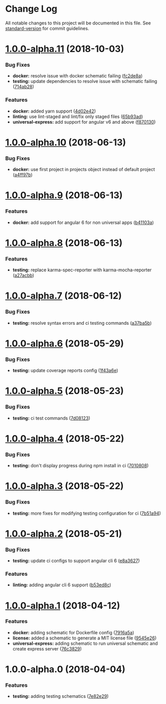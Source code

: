 # Change Log

All notable changes to this project will be documented in this file. See [standard-version](https://github.com/conventional-changelog/standard-version) for commit guidelines.

<a name="1.0.0-alpha.11"></a>
# [1.0.0-alpha.11](https://github.com/thisissoon/schematics/compare/v1.0.0-alpha.10...v1.0.0-alpha.11) (2018-10-03)


### Bug Fixes

* **docker:** resolve issue with docker schematic failing ([fc2de8a](https://github.com/thisissoon/schematics/commit/fc2de8a))
* **testing:** update dependencies to resolve issue with schematic failing ([714ab28](https://github.com/thisissoon/schematics/commit/714ab28))


### Features

* **docker:** added yarn support ([4d02e42](https://github.com/thisissoon/schematics/commit/4d02e42))
* **linting:** use lint-staged and lint/fix only staged files ([65b93ad](https://github.com/thisissoon/schematics/commit/65b93ad))
* **universal-express:** add support for angular v6 and above ([f870130](https://github.com/thisissoon/schematics/commit/f870130))



<a name="1.0.0-alpha.10"></a>
# [1.0.0-alpha.10](https://github.com/thisissoon/schematics/compare/v1.0.0-alpha.9...v1.0.0-alpha.10) (2018-06-13)


### Bug Fixes

* **docker:** use first project in projects object instead of default project ([a4ff97b](https://github.com/thisissoon/schematics/commit/a4ff97b))



<a name="1.0.0-alpha.9"></a>
# [1.0.0-alpha.9](https://github.com/thisissoon/schematics/compare/v1.0.0-alpha.8...v1.0.0-alpha.9) (2018-06-13)


### Features

* **docker:** add support for angular 6 for non universal apps ([b41103a](https://github.com/thisissoon/schematics/commit/b41103a))



<a name="1.0.0-alpha.8"></a>
# [1.0.0-alpha.8](https://github.com/thisissoon/schematics/compare/v1.0.0-alpha.7...v1.0.0-alpha.8) (2018-06-13)


### Features

* **testing:** replace karma-spec-reporter with karma-mocha-reporter ([a27acbb](https://github.com/thisissoon/schematics/commit/a27acbb))



<a name="1.0.0-alpha.7"></a>
# [1.0.0-alpha.7](https://github.com/thisissoon/schematics/compare/v1.0.0-alpha.6...v1.0.0-alpha.7) (2018-06-12)


### Bug Fixes

* **testing:** resolve syntax errors and ci testing commands ([a37ba5b](https://github.com/thisissoon/schematics/commit/a37ba5b))



<a name="1.0.0-alpha.6"></a>
# [1.0.0-alpha.6](https://github.com/thisissoon/schematics/compare/v1.0.0-alpha.5...v1.0.0-alpha.6) (2018-05-29)


### Bug Fixes

* **testing:** update coverage reports config ([1f43a6e](https://github.com/thisissoon/schematics/commit/1f43a6e))



<a name="1.0.0-alpha.5"></a>
# [1.0.0-alpha.5](https://github.com/thisissoon/schematics/compare/v1.0.0-alpha.4...v1.0.0-alpha.5) (2018-05-23)


### Bug Fixes

* **testing:** ci test commands ([7d08123](https://github.com/thisissoon/schematics/commit/7d08123))



<a name="1.0.0-alpha.4"></a>
# [1.0.0-alpha.4](https://github.com/thisissoon/schematics/compare/v1.0.0-alpha.3...v1.0.0-alpha.4) (2018-05-22)


### Bug Fixes

* **testing:** don't display progress during npm install in ci ([7010808](https://github.com/thisissoon/schematics/commit/7010808))



<a name="1.0.0-alpha.3"></a>
# [1.0.0-alpha.3](https://github.com/thisissoon/schematics/compare/v1.0.0-alpha.2...v1.0.0-alpha.3) (2018-05-22)


### Bug Fixes

* **testing:** more fixes for modifying testing configuration for ci ([7b51a94](https://github.com/thisissoon/schematics/commit/7b51a94))



<a name="1.0.0-alpha.2"></a>
# [1.0.0-alpha.2](https://github.com/thisissoon/schematics/compare/v1.0.0-alpha.1...v1.0.0-alpha.2) (2018-05-21)


### Bug Fixes

* **testing:** update ci configs to support angular cli 6 ([e8a3627](https://github.com/thisissoon/schematics/commit/e8a3627))


### Features

* **linting:** adding angular cli 6 support ([b53ed8c](https://github.com/thisissoon/schematics/commit/b53ed8c))



<a name="1.0.0-alpha.1"></a>
# [1.0.0-alpha.1](https://github.com/thisissoon/schematics/compare/v1.0.0-alpha.0...v1.0.0-alpha.1) (2018-04-12)


### Features

* **docker:** adding schematic for Dockerfile config ([7916a5a](https://github.com/thisissoon/schematics/commit/7916a5a))
* **license:** added a schematic to generate a MIT license file ([9545e26](https://github.com/thisissoon/schematics/commit/9545e26))
* **universal-express:** adding schematic to run universal schematic and create express server ([76c3829](https://github.com/thisissoon/schematics/commit/76c3829))



<a name="1.0.0-alpha.0"></a>
# 1.0.0-alpha.0 (2018-04-04)


### Features

* **testing:** adding testing schematics ([7e82e29](https://github.com/thisissoon/schematics/commit/7e82e29))
